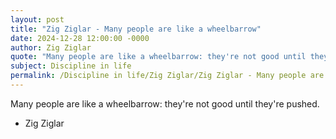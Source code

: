 ```yaml
---
layout: post
title: "Zig Ziglar - Many people are like a wheelbarrow"
date: 2024-12-28 12:00:00 -0000
author: Zig Ziglar
quote: "Many people are like a wheelbarrow: they're not good until they're pushed."
subject: Discipline in life
permalink: /Discipline in life/Zig Ziglar/Zig Ziglar - Many people are like a wheelbarrow
---
```


Many people are like a wheelbarrow: they're not good until they're pushed.

- Zig Ziglar
